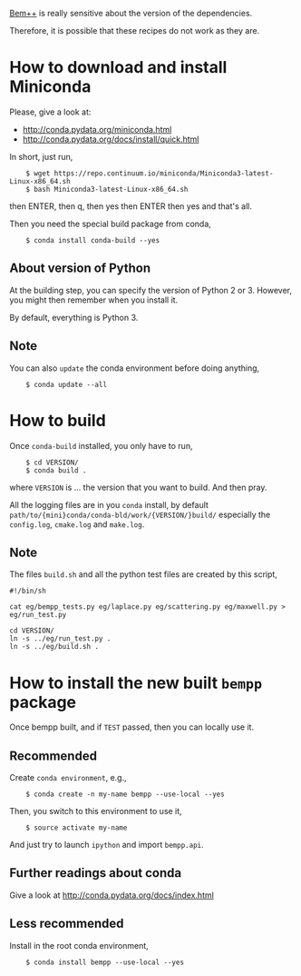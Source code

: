 

[Bem++](http://www.bempp.org)
is really sensitive about the version of the dependencies.

Therefore, it is possible that these recipes do not work as they are.

How to download and install Miniconda
=====================================

Please, give a look at:
 - http://conda.pydata.org/miniconda.html
 - http://conda.pydata.org/docs/install/quick.html

In short, just run,

```
    $ wget https://repo.continuum.io/miniconda/Miniconda3-latest-Linux-x86_64.sh
    $ bash Miniconda3-latest-Linux-x86_64.sh
```

then ENTER, then q, then yes then ENTER then yes
and that's all.

Then you need the special build package from conda,

```
    $ conda install conda-build --yes
```

About version of Python
-----------------------

At the building step, you can specify the version of Python 2 or 3.
However, you might then remember when you install it.

By default, everything is Python 3.

Note
----

You can also `update` the conda environment before doing anything,

```
    $ conda update --all
```


How to build
============

Once `conda-build` installed, you only have to run,

```
    $ cd VERSION/
    $ conda build .
```

where `VERSION` is ... the version that you want to build.
And then pray.

All the logging files are in you `conda` install,
by default `path/to/{mini}conda/conda-bld/work/{VERSION/}build/`
especially the `config.log`, `cmake.log` and `make.log`.



Note
----

The files `build.sh`
and all the python test files are created by this script,

```
#!/bin/sh

cat eg/bempp_tests.py eg/laplace.py eg/scattering.py eg/maxwell.py > eg/run_test.py

cd VERSION/
ln -s ../eg/run_test.py .
ln -s ../eg/build.sh .
```

How to install the new built `bempp` package
============================================

Once bempp built, and if `TEST` passed,
then you can locally use it.

Recommended
-----------

Create `conda environment`, e.g.,

```
    $ conda create -n my-name bempp --use-local --yes
```

Then, you switch to this environment to use it,

```
    $ source activate my-name
```

And just try to launch `ipython` and import `bempp.api`.

Further readings about conda
----------------------------

Give a look at http://conda.pydata.org/docs/index.html


Less recommended
----------------

Install in the root conda environment,

```
    $ conda install bempp --use-local --yes
```
